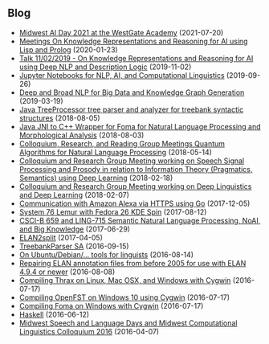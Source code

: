 ## Blog

- [Midwest AI Day 2021 at the WestGate Academy](/posts/2021-07-20-Midwest_AI_Day_2021_at_the_WestGate_Academy) (2021-07-20)
- [Meetings On Knowledge Representations and Reasoning for AI using Lisp and Prolog](/posts/2020-01-23-Knowledge_Representation_and_Reasoning_for_AI_using_Lisp_Prolog) (2020-01-23)
- [Talk 11/02/2019 - On Knowledge Representations and Reasoning for AI using Deep NLP and Description Logic](/posts/2019-11-02-Knowledge_Representation_and_Reasoning_for_AI_using_Deep_NLP_and_Description_Logic) (2019-11-02)
- [Jupyter Notebooks for NLP, AI, and Computational Linguistics](/posts/2019-09-26-Jupyter_Notebooks_for_NLP_AI_and_Computational_Linguistics) (2019-09-26)
- [Deep and Broad NLP for Big Data and Knowledge Graph Generation](/posts/2019-03-19-Talk_Deep_and_Broad_NLP_for_Big_Data_and_Knowledge_Graph_Generation) (2019-03-19)
- [Java TreeProcessor tree parser and analyzer for treebank syntactic structures](/posts/2018-08-05-Java_tree_parser_4_PCFG_scope) (2018-08-05)
- [Java JNI to C++ Wrapper for Foma for Natural Language Processing and Morphological Analysis](/posts/2018-08-03-Java_JNI_CPP_Foma_Wrapper_4_NLP_Morphology) (2018-08-03)
- [Colloquium, Research, and Reading Group Meetings Quantum Algorithms for Natural Language Processing](/posts/2018-05-14-Colloquium_Reading_Group_Quantum_Algorithms_4_NLP) (2018-05-14)
- [Colloquium and Research Group Meeting working on Speech Signal Processing and Prosody in relation to Information Theory (Pragmatics, Semantics) using Deep Learning](/posts/2018-02-18-Colloquium_Research_Group_Speech_Information_Theory) (2018-02-18)
- [Colloquium and Research Group Meeting working on Deep Linguistics and Deep Learning](/posts/2018-02-07-Colloquium_Research_Group_Meeting) (2018-02-07)
- [Communication with Amazon Alexa via HTTPS using Go](/posts/2017-12-05-Communicating_with_Amazon_Alexa_using_Go) (2017-12-05)
- [System 76 Lemur with Fedora 26 KDE Spin](/posts/2017-08-12-System_76_with_Fedora) (2017-08-12)
- [CSCI-B 659 and LING-715 Semantic Natural Language Processing, NoAI, and Big Knowledge](/posts/2017-06-29-Course_NoAI_Big_Knowledge) (2017-06-29)
- [ELAN2split](/posts/2017-04-05-ELAN2split) (2017-04-05)
- [TreebankParser SA](/posts/2016-09-15-TreebankParserSA) (2016-09-15)
- [On Ubuntu/Debian/... tools for linguists](/posts/2016-08-14-Ubuntu-Debian-Tools-for-Linguists) (2016-08-14)
- [Repairing ELAN annotation files from before 2005 for use with ELAN 4.9.4 or newer](/posts/2016-08-08-Repairing-ELAN-files-from-2005) (2016-08-08)
- [Compiling Thrax on Linux, Mac OSX, and Windows with Cygwin](/posts/2016-07-17-compiling-thrax-on-linux-mac-osx-and-windows-with-cygwin) (2016-07-17)
- [Compiling OpenFST on Windows 10 using Cygwin](/posts/2016-07-17-Compiling-OpenFST-on-windows-10-using-cygwin) (2016-07-17)
- [Compiling Foma on Windows with Cygwin](/posts/2016-07-17-Compiling-foma-on-windows-with-cygwin) (2016-07-17)
- [Haskell](/posts/2016-06-12-HaskellJupyterNotebooks) (2016-06-12)
- [Midwest Speech and Language Days and Midwest Computational Linguistics Colloquium 2016](/posts/midwest-speech-and-language-days-and-midwest-computational-linguistics-colloquium-2016) (2016-04-07)

